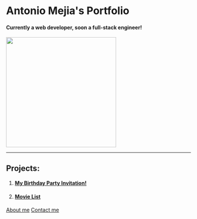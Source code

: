  <!DOCTYPE html>
 <html lang="en">
 <head>
    <meta charset="UTF-8">
    <title>Design, Develop, Innovate Amejia</title>
 </head>
 <body>
    <h1>Antonio Mejia's Portfolio</h1>
    <h4>Currently a web developer, soon a full-stack engineer!</h4>
    <img src="./assets/images/me.jpeg" height="300"/>
    <hr/>
    <h2>Projects:</h2>
    <ol>
    <li><h4><a href="./assets/images/Personal BD Invite.png">My Birthday Party Invitation!</a></h4></li>
    <li><h4><a href="./assets/images/movie-ranking.png">Movie List</a></h4></li>
    </ol>
    <a href="./public/about.html">About me</a>    
    <a href="./public/contact.html">Contact me</a>
 </body>
 </html>
